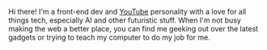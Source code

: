 
Hi there! I'm a front-end dev and [YouTube](https://www.youtube.com/channel/UCmRlnRVJD_4mZlMZmTNpK2A) personality with a love for all things tech, especially AI and other futuristic stuff. When I'm not busy making the web a better place, you can find me geeking out over the latest gadgets or trying to teach my computer to do my job for me.

